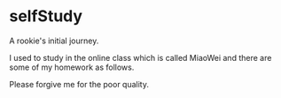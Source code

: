 # selfStudy
A rookie's initial journey.

I used to study in the online class which is called MiaoWei and there are some of my homework as follows.

Please forgive me for the poor quality.
